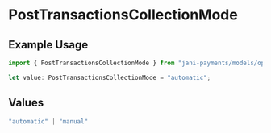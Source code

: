 # PostTransactionsCollectionMode

## Example Usage

```typescript
import { PostTransactionsCollectionMode } from "jani-payments/models/operations";

let value: PostTransactionsCollectionMode = "automatic";
```

## Values

```typescript
"automatic" | "manual"
```